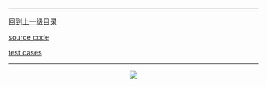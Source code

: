 ----------
[回到上一级目录](https://zhaochenyou.github.io/Way-to-Algorithm/Chapter-2/)

[source code](https://github.com/zhaochenyou/Way-to-Algorithm/blob/master/Chapter-2/src/BruteForce.hpp)

[test cases](https://github.com/zhaochenyou/Way-to-Algorithm/blob/master/Chapter-2/src/BruteForce.cpp)

----------
<p align="center"><img src="https://github.com/zhaochenyou/Way-to-Algorithm/raw/master/Chapter-2/res/BruteForce.png" /></p>


